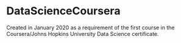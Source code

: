 # DataScienceCoursera
Created in January 2020 as a requirement of the first course in the Coursera/Johns Hopkins University Data Science certificate.
